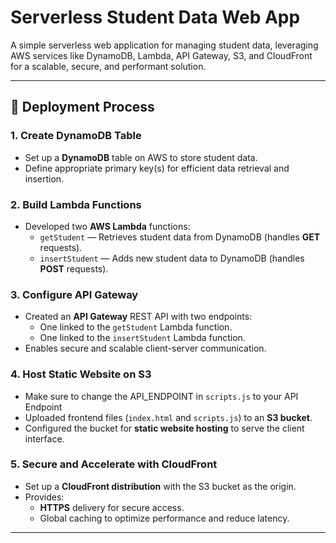 # Serverless Student Data Web App

A simple serverless web application for managing student data, leveraging AWS services like DynamoDB, Lambda, API Gateway, S3, and CloudFront for a scalable, secure, and performant solution.

---

## 🚀 Deployment Process

### 1. Create DynamoDB Table
- Set up a **DynamoDB** table on AWS to store student data.
- Define appropriate primary key(s) for efficient data retrieval and insertion.

### 2. Build Lambda Functions
- Developed two **AWS Lambda** functions:
  - `getStudent` — Retrieves student data from DynamoDB (handles **GET** requests).
  - `insertStudent` — Adds new student data to DynamoDB (handles **POST** requests).

### 3. Configure API Gateway
- Created an **API Gateway** REST API with two endpoints:
  - One linked to the `getStudent` Lambda function.
  - One linked to the `insertStudent` Lambda function.
- Enables secure and scalable client-server communication.

### 4. Host Static Website on S3
- Make sure to change the API_ENDPOINT in `scripts.js` to your API Endpoint
- Uploaded frontend files (`index.html` and `scripts.js`) to an **S3 bucket**.
- Configured the bucket for **static website hosting** to serve the client interface.

### 5. Secure and Accelerate with CloudFront
- Set up a **CloudFront distribution** with the S3 bucket as the origin.
- Provides:
  - **HTTPS** delivery for secure access.
  - Global caching to optimize performance and reduce latency.

---
